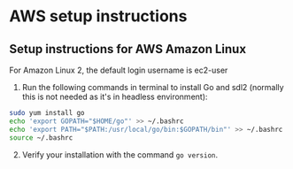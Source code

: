 # AWS setup instructions


## Setup instructions for AWS Amazon Linux

For Amazon Linux 2, the default login username is ec2-user

1. Run the following commands in terminal to install Go and sdl2 (normally this is not needed as it's in headless environment):

```bash
sudo yum install go
echo 'export GOPATH="$HOME/go"' >> ~/.bashrc
echo 'export PATH="$PATH:/usr/local/go/bin:$GOPATH/bin"' >> ~/.bashrc
source ~/.bashrc
```

2. Verify your installation with the command `go version`. 
